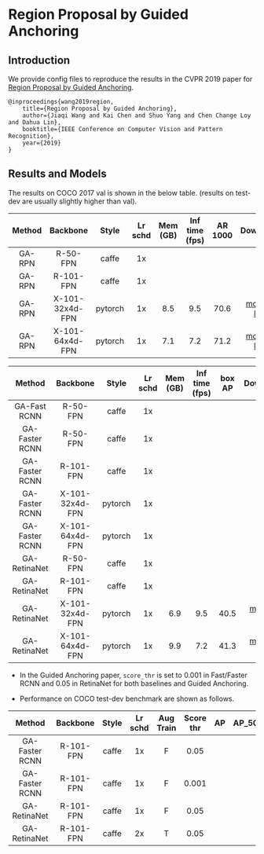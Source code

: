# Region Proposal by Guided Anchoring

## Introduction

We provide config files to reproduce the results in the CVPR 2019 paper for [Region Proposal by Guided Anchoring](https://arxiv.org/abs/1901.03278).

```
@inproceedings{wang2019region,
    title={Region Proposal by Guided Anchoring},
    author={Jiaqi Wang and Kai Chen and Shuo Yang and Chen Change Loy and Dahua Lin},
    booktitle={IEEE Conference on Computer Vision and Pattern Recognition},
    year={2019}
}
```

## Results and Models

The results on COCO 2017 val is shown in the below table. (results on test-dev are usually slightly higher than val).

| Method |    Backbone     |  Style  | Lr schd | Mem (GB) | Inf time (fps) | AR 1000 | Download |
|:------:|:---------------:|:-------:|:-------:|:--------:|:--------------:|:-------:|:----------------------------------------------------------------------------------------------------------------------------------------------:|
| GA-RPN |    R-50-FPN     |  caffe  |   1x    |          |                |         |    |
| GA-RPN |    R-101-FPN    |  caffe  |   1x    |          |                |         |    |
| GA-RPN | X-101-32x4d-FPN | pytorch |   1x    | 8.5      | 9.5            | 70.6    | [model](https://open-mmlab.s3.ap-northeast-2.amazonaws.com/mmdetection/v2.0/guided_anchoring/ga_rpn_x101_32x4d_fpn_1x_coco/ga_rpn_x101_32x4d_fpn_1x_coco_20200220-c28d1b18.pth) &#124; [log](https://open-mmlab.s3.ap-northeast-2.amazonaws.com/mmdetection/v2.0/guided_anchoring/ga_rpn_x101_32x4d_fpn_1x_coco/ga_rpn_x101_32x4d_fpn_1x_coco_20200220_221326.log.json) |
| GA-RPN | X-101-64x4d-FPN | pytorch |   1x    | 7.1      | 7.2            | 71.2    | [model](https://open-mmlab.s3.ap-northeast-2.amazonaws.com/mmdetection/v2.0/guided_anchoring/ga_rpn_x101_64x4d_fpn_1x_coco/ga_rpn_x101_64x4d_fpn_1x_coco_20200225-3c6e1aa2.pth) &#124; [log](https://open-mmlab.s3.ap-northeast-2.amazonaws.com/mmdetection/v2.0/guided_anchoring/ga_rpn_x101_64x4d_fpn_1x_coco/ga_rpn_x101_64x4d_fpn_1x_coco_20200225_152704.log.json) |


|     Method     |    Backbone     |  Style  | Lr schd | Mem (GB) | Inf time (fps) | box AP | Download |
|:--------------:|:---------------:|:-------:|:-------:|:--------:|:--------------:|:------:|:------------:|
|  GA-Fast RCNN  |    R-50-FPN     |  caffe  |   1x    |          |                |        | |
| GA-Faster RCNN |    R-50-FPN     |  caffe  |   1x    |          |                |        | |
| GA-Faster RCNN |    R-101-FPN    |  caffe  |   1x    |          |                |        | |
| GA-Faster RCNN | X-101-32x4d-FPN | pytorch |   1x    |          |                |        | |
| GA-Faster RCNN | X-101-64x4d-FPN | pytorch |   1x    |          |                |        | |
|  GA-RetinaNet  | R-50-FPN        |  caffe  |   1x    |          |                |        | |
|  GA-RetinaNet  | R-101-FPN       |  caffe  |   1x    |          |                |        | |
|  GA-RetinaNet  | X-101-32x4d-FPN | pytorch |   1x    |   6.9    |      9.5       |  40.5  | [model](https://open-mmlab.s3.ap-northeast-2.amazonaws.com/mmdetection/v2.0/guided_anchoring/ga_retinanet_x101_32x4d_fpn_1x_coco/ga_retinanet_x101_32x4d_fpn_1x_coco_20200219-40c56caa.pth) &#124; [log](https://open-mmlab.s3.ap-northeast-2.amazonaws.com/mmdetection/v2.0/guided_anchoring/ga_retinanet_x101_32x4d_fpn_1x_coco/ga_retinanet_x101_32x4d_fpn_1x_coco_20200219_223025.log.json) |
|  GA-RetinaNet  | X-101-64x4d-FPN | pytorch |   1x    |   9.9    |      7.2       |  41.3  | [model](https://open-mmlab.s3.ap-northeast-2.amazonaws.com/mmdetection/v2.0/guided_anchoring/ga_retinanet_x101_64x4d_fpn_1x_coco/ga_retinanet_x101_64x4d_fpn_1x_coco_20200226-ef9f7f1f.pth) &#124; [log](https://open-mmlab.s3.ap-northeast-2.amazonaws.com/mmdetection/v2.0/guided_anchoring/ga_retinanet_x101_64x4d_fpn_1x_coco/ga_retinanet_x101_64x4d_fpn_1x_coco_20200226_221123.log.json) |



- In the Guided Anchoring paper, `score_thr` is set to 0.001 in Fast/Faster RCNN and 0.05 in RetinaNet for both baselines and Guided Anchoring.

- Performance on COCO test-dev benchmark are shown as follows.


|     Method     | Backbone  | Style | Lr schd | Aug Train | Score thr |  AP  | AP_50 | AP_75 | AP_small | AP_medium | AP_large | Download |
|:--------------:|:---------:|:-----:|:-------:|:---------:|:---------:|:----:|:-----:|:-----:|:--------:|:---------:|:--------:|:--------:|
| GA-Faster RCNN | R-101-FPN | caffe |   1x    |     F     |   0.05    |      |       |       |          |           |          |  |
| GA-Faster RCNN | R-101-FPN | caffe |   1x    |     F     |   0.001   |      |       |       |          |           |          |  |
|  GA-RetinaNet  | R-101-FPN | caffe |   1x    |     F     |   0.05    |      |       |       |          |           |          |  |
|  GA-RetinaNet  | R-101-FPN | caffe |   2x    |     T     |   0.05    |      |       |       |          |           |          |  |
